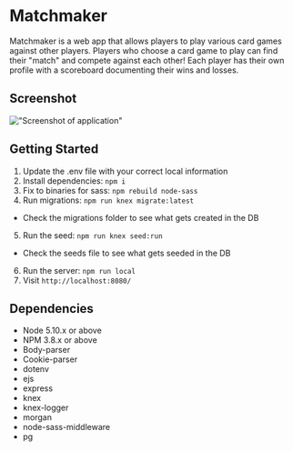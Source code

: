 # Matchmaker

Matchmaker is a web app that allows players to play various card games against other players. Players who choose a card game to play can find their "match" and compete against each other! Each player has their own profile with a scoreboard documenting their wins and losses.

## Screenshot
!["Screenshot of application"](https://github.com/glowychan/card-games-webapp/blob/master/newgame.png)

## Getting Started

1. Update the .env file with your correct local information
2. Install dependencies: `npm i`
3. Fix to binaries for sass: `npm rebuild node-sass`
4. Run migrations: `npm run knex migrate:latest`
  - Check the migrations folder to see what gets created in the DB
5. Run the seed: `npm run knex seed:run`
  - Check the seeds file to see what gets seeded in the DB
6. Run the server: `npm run local`
7. Visit `http://localhost:8080/`

## Dependencies

- Node 5.10.x or above
- NPM 3.8.x or above
- Body-parser
- Cookie-parser
- dotenv
- ejs
- express
- knex
- knex-logger
- morgan
- node-sass-middleware
- pg
